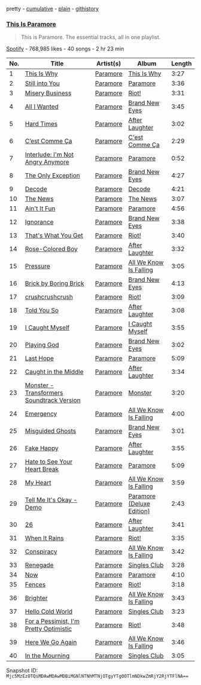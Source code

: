 pretty - [cumulative](/playlists/cumulative/37i9dQZF1DZ06evO4bEkUM.md) - [plain](/playlists/plain/37i9dQZF1DZ06evO4bEkUM) - [githistory](https://github.githistory.xyz/mackorone/spotify-playlist-archive/blob/main/playlists/plain/37i9dQZF1DZ06evO4bEkUM)

### [This Is Paramore](https://open.spotify.com/playlist/37i9dQZF1DZ06evO4bEkUM)

> This is Paramore\. The essential tracks, all in one playlist.

[Spotify](https://open.spotify.com/user/spotify) - 768,985 likes - 40 songs - 2 hr 23 min

| No. | Title | Artist(s) | Album | Length |
|---|---|---|---|---|
| 1 | [This Is Why](https://open.spotify.com/track/7z84Fwf1R3Z2BwHCP620CI) | [Paramore](https://open.spotify.com/artist/74XFHRwlV6OrjEM0A2NCMF) | [This Is Why](https://open.spotify.com/album/1BDj5lr0KVcSQpSNdyqJct) | 3:27 |
| 2 | [Still into You](https://open.spotify.com/track/1yjY7rpaAQvKwpdUliHx0d) | [Paramore](https://open.spotify.com/artist/74XFHRwlV6OrjEM0A2NCMF) | [Paramore](https://open.spotify.com/album/4sgYpkIASM1jVlNC8Wp9oF) | 3:36 |
| 3 | [Misery Business](https://open.spotify.com/track/6SpLc7EXZIPpy0sVko0aoU) | [Paramore](https://open.spotify.com/artist/74XFHRwlV6OrjEM0A2NCMF) | [Riot!](https://open.spotify.com/album/71rziY9eLo1tA2dBMxrwhc) | 3:31 |
| 4 | [All I Wanted](https://open.spotify.com/track/1Bv3h7Vc4AaYA2BcSM3rVd) | [Paramore](https://open.spotify.com/artist/74XFHRwlV6OrjEM0A2NCMF) | [Brand New Eyes](https://open.spotify.com/album/27UqZoE1kV6sIV6uQcI28A) | 3:45 |
| 5 | [Hard Times](https://open.spotify.com/track/0w5Bdu51Ka25Pf3hojsKHh) | [Paramore](https://open.spotify.com/artist/74XFHRwlV6OrjEM0A2NCMF) | [After Laughter](https://open.spotify.com/album/1c9Sx7XdXuMptGyfCB6hHs) | 3:02 |
| 6 | [C’est Comme Ça](https://open.spotify.com/track/3jRZBWdbVNtY1zYW8OSFAb) | [Paramore](https://open.spotify.com/artist/74XFHRwlV6OrjEM0A2NCMF) | [C'est Comme Ça](https://open.spotify.com/album/5CvDSn3WpHWMLJUZRfnqxo) | 2:29 |
| 7 | [Interlude: I'm Not Angry Anymore](https://open.spotify.com/track/2GBjsCkCpR5w8Zri9aE49H) | [Paramore](https://open.spotify.com/artist/74XFHRwlV6OrjEM0A2NCMF) | [Paramore](https://open.spotify.com/album/4sgYpkIASM1jVlNC8Wp9oF) | 0:52 |
| 8 | [The Only Exception](https://open.spotify.com/track/7JIuqL4ZqkpfGKQhYlrirs) | [Paramore](https://open.spotify.com/artist/74XFHRwlV6OrjEM0A2NCMF) | [Brand New Eyes](https://open.spotify.com/album/27UqZoE1kV6sIV6uQcI28A) | 4:27 |
| 9 | [Decode](https://open.spotify.com/track/1ZLtE9tSJdaUiIJ9YoKHQe) | [Paramore](https://open.spotify.com/artist/74XFHRwlV6OrjEM0A2NCMF) | [Decode](https://open.spotify.com/album/70iJhodSPkl7FR1VW4n0KF) | 4:21 |
| 10 | [The News](https://open.spotify.com/track/02oTRx0v3GloOe5VJZgjC7) | [Paramore](https://open.spotify.com/artist/74XFHRwlV6OrjEM0A2NCMF) | [The News](https://open.spotify.com/album/6Qc7G45dQ8rA91IbPrTUFR) | 3:07 |
| 11 | [Ain't It Fun](https://open.spotify.com/track/1j8z4TTjJ1YOdoFEDwJTQa) | [Paramore](https://open.spotify.com/artist/74XFHRwlV6OrjEM0A2NCMF) | [Paramore](https://open.spotify.com/album/4sgYpkIASM1jVlNC8Wp9oF) | 4:56 |
| 12 | [Ignorance](https://open.spotify.com/track/47No93LxERvV6MtOAmQzHS) | [Paramore](https://open.spotify.com/artist/74XFHRwlV6OrjEM0A2NCMF) | [Brand New Eyes](https://open.spotify.com/album/27UqZoE1kV6sIV6uQcI28A) | 3:38 |
| 13 | [That's What You Get](https://open.spotify.com/track/1JdKrFyoU05abww0Zv0ayQ) | [Paramore](https://open.spotify.com/artist/74XFHRwlV6OrjEM0A2NCMF) | [Riot!](https://open.spotify.com/album/71rziY9eLo1tA2dBMxrwhc) | 3:40 |
| 14 | [Rose\-Colored Boy](https://open.spotify.com/track/2RJfK2pOvGpnxC255YOy5k) | [Paramore](https://open.spotify.com/artist/74XFHRwlV6OrjEM0A2NCMF) | [After Laughter](https://open.spotify.com/album/1c9Sx7XdXuMptGyfCB6hHs) | 3:32 |
| 15 | [Pressure](https://open.spotify.com/track/7mG2RbhyzGsjpQOz568d39) | [Paramore](https://open.spotify.com/artist/74XFHRwlV6OrjEM0A2NCMF) | [All We Know Is Falling](https://open.spotify.com/album/67f6SSb8yKduNCK15DsafC) | 3:05 |
| 16 | [Brick by Boring Brick](https://open.spotify.com/track/1a9YW7fATU351ok4zWjU7a) | [Paramore](https://open.spotify.com/artist/74XFHRwlV6OrjEM0A2NCMF) | [Brand New Eyes](https://open.spotify.com/album/27UqZoE1kV6sIV6uQcI28A) | 4:13 |
| 17 | [crushcrushcrush](https://open.spotify.com/track/3VA4sjTMSTTF02hFGmlpJh) | [Paramore](https://open.spotify.com/artist/74XFHRwlV6OrjEM0A2NCMF) | [Riot!](https://open.spotify.com/album/71rziY9eLo1tA2dBMxrwhc) | 3:09 |
| 18 | [Told You So](https://open.spotify.com/track/7BpYWzZwrsljT1eIjb0TqR) | [Paramore](https://open.spotify.com/artist/74XFHRwlV6OrjEM0A2NCMF) | [After Laughter](https://open.spotify.com/album/1c9Sx7XdXuMptGyfCB6hHs) | 3:08 |
| 19 | [I Caught Myself](https://open.spotify.com/track/0NDKrxRuw0H3tZxbpYIhze) | [Paramore](https://open.spotify.com/artist/74XFHRwlV6OrjEM0A2NCMF) | [I Caught Myself](https://open.spotify.com/album/4DkinXgFtxBHXsgZw3iP1k) | 3:55 |
| 20 | [Playing God](https://open.spotify.com/track/7hInOqJnlEayXao08yVYAn) | [Paramore](https://open.spotify.com/artist/74XFHRwlV6OrjEM0A2NCMF) | [Brand New Eyes](https://open.spotify.com/album/27UqZoE1kV6sIV6uQcI28A) | 3:02 |
| 21 | [Last Hope](https://open.spotify.com/track/2VBluJiNj9bKohWX0dY1Lh) | [Paramore](https://open.spotify.com/artist/74XFHRwlV6OrjEM0A2NCMF) | [Paramore](https://open.spotify.com/album/4sgYpkIASM1jVlNC8Wp9oF) | 5:09 |
| 22 | [Caught in the Middle](https://open.spotify.com/track/27zJBz0YnuZO69U69z96vd) | [Paramore](https://open.spotify.com/artist/74XFHRwlV6OrjEM0A2NCMF) | [After Laughter](https://open.spotify.com/album/1c9Sx7XdXuMptGyfCB6hHs) | 3:34 |
| 23 | [Monster \- Transformers Soundtrack Version](https://open.spotify.com/track/04BSvYghzdxjSJNpee36er) | [Paramore](https://open.spotify.com/artist/74XFHRwlV6OrjEM0A2NCMF) | [Monster](https://open.spotify.com/album/5R7HaEiSyuBBPReEyfX39C) | 3:20 |
| 24 | [Emergency](https://open.spotify.com/track/3i4xZSH1kTLE22TUvUFMYo) | [Paramore](https://open.spotify.com/artist/74XFHRwlV6OrjEM0A2NCMF) | [All We Know Is Falling](https://open.spotify.com/album/67f6SSb8yKduNCK15DsafC) | 4:00 |
| 25 | [Misguided Ghosts](https://open.spotify.com/track/2VYqkb77OjToeRAnMNd4yU) | [Paramore](https://open.spotify.com/artist/74XFHRwlV6OrjEM0A2NCMF) | [Brand New Eyes](https://open.spotify.com/album/27UqZoE1kV6sIV6uQcI28A) | 3:01 |
| 26 | [Fake Happy](https://open.spotify.com/track/6t44iU80A0h8WQ7vc4OoRj) | [Paramore](https://open.spotify.com/artist/74XFHRwlV6OrjEM0A2NCMF) | [After Laughter](https://open.spotify.com/album/1c9Sx7XdXuMptGyfCB6hHs) | 3:55 |
| 27 | [Hate to See Your Heart Break](https://open.spotify.com/track/3AX4HIRJY6GT6tgMkO5987) | [Paramore](https://open.spotify.com/artist/74XFHRwlV6OrjEM0A2NCMF) | [Paramore](https://open.spotify.com/album/4sgYpkIASM1jVlNC8Wp9oF) | 5:09 |
| 28 | [My Heart](https://open.spotify.com/track/5wWkbQ18TPaWq2GeJDF2O3) | [Paramore](https://open.spotify.com/artist/74XFHRwlV6OrjEM0A2NCMF) | [All We Know Is Falling](https://open.spotify.com/album/67f6SSb8yKduNCK15DsafC) | 3:59 |
| 29 | [Tell Me It's Okay \- Demo](https://open.spotify.com/track/1b0sV4coLmS3ri2kZjr98z) | [Paramore](https://open.spotify.com/artist/74XFHRwlV6OrjEM0A2NCMF) | [Paramore \(Deluxe Edition\)](https://open.spotify.com/album/7J2hXOVq8FZ367dTczV7oH) | 2:43 |
| 30 | [26](https://open.spotify.com/track/2EcQY09CYgJ1qk6H1qZf8h) | [Paramore](https://open.spotify.com/artist/74XFHRwlV6OrjEM0A2NCMF) | [After Laughter](https://open.spotify.com/album/1c9Sx7XdXuMptGyfCB6hHs) | 3:41 |
| 31 | [When It Rains](https://open.spotify.com/track/5MNsy8G3K0Y09QFpktzyrj) | [Paramore](https://open.spotify.com/artist/74XFHRwlV6OrjEM0A2NCMF) | [Riot!](https://open.spotify.com/album/3UoOO8m0oxxvUHXUKf3qcZ) | 3:35 |
| 32 | [Conspiracy](https://open.spotify.com/track/21aVkXDch0A1nXo9he3j8L) | [Paramore](https://open.spotify.com/artist/74XFHRwlV6OrjEM0A2NCMF) | [All We Know Is Falling](https://open.spotify.com/album/67f6SSb8yKduNCK15DsafC) | 3:42 |
| 33 | [Renegade](https://open.spotify.com/track/6M9Da8TDERZzTdBYkxMRji) | [Paramore](https://open.spotify.com/artist/74XFHRwlV6OrjEM0A2NCMF) | [Singles Club](https://open.spotify.com/album/3qMoGzDfT88nl6TY7YqQs1) | 3:28 |
| 34 | [Now](https://open.spotify.com/track/0LBz07gAdgUukYvpFyW87y) | [Paramore](https://open.spotify.com/artist/74XFHRwlV6OrjEM0A2NCMF) | [Paramore](https://open.spotify.com/album/4sgYpkIASM1jVlNC8Wp9oF) | 4:10 |
| 35 | [Fences](https://open.spotify.com/track/4aICBAAFGF3pLSZDlmsMj9) | [Paramore](https://open.spotify.com/artist/74XFHRwlV6OrjEM0A2NCMF) | [Riot!](https://open.spotify.com/album/71rziY9eLo1tA2dBMxrwhc) | 3:18 |
| 36 | [Brighter](https://open.spotify.com/track/3GoNxPKPZPaAAZVQZ003TI) | [Paramore](https://open.spotify.com/artist/74XFHRwlV6OrjEM0A2NCMF) | [All We Know Is Falling](https://open.spotify.com/album/67f6SSb8yKduNCK15DsafC) | 3:43 |
| 37 | [Hello Cold World](https://open.spotify.com/track/1V8qfqICVnpmex8g9yn1Pc) | [Paramore](https://open.spotify.com/artist/74XFHRwlV6OrjEM0A2NCMF) | [Singles Club](https://open.spotify.com/album/3qMoGzDfT88nl6TY7YqQs1) | 3:23 |
| 38 | [For a Pessimist, I'm Pretty Optimistic](https://open.spotify.com/track/2PDLmgDWiwjUTxl1pPyDQA) | [Paramore](https://open.spotify.com/artist/74XFHRwlV6OrjEM0A2NCMF) | [Riot!](https://open.spotify.com/album/71rziY9eLo1tA2dBMxrwhc) | 3:48 |
| 39 | [Here We Go Again](https://open.spotify.com/track/5Pp1H1mFlL6o63omITUvfn) | [Paramore](https://open.spotify.com/artist/74XFHRwlV6OrjEM0A2NCMF) | [All We Know Is Falling](https://open.spotify.com/album/67f6SSb8yKduNCK15DsafC) | 3:46 |
| 40 | [In the Mourning](https://open.spotify.com/track/2NSjoft78kEQSUgpOXeMDg) | [Paramore](https://open.spotify.com/artist/74XFHRwlV6OrjEM0A2NCMF) | [Singles Club](https://open.spotify.com/album/3qMoGzDfT88nl6TY7YqQs1) | 3:05 |

Snapshot ID: `Mjc5MzEzOTQsMDAwMDAwMDBiMGNlNTNhMTNjOTgyYTg0OTlmNDkwZmRjY2RjYTFlNA==`

